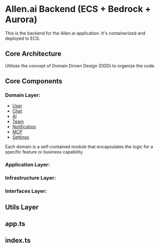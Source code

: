 # Allen.ai Backend (ECS + Bedrock + Aurora)

This is the backend for the Allen.ai application. It's containerized and deployed to ECS.

## Core Architecture

Utilizes the concept of Domain Driven Design (DDD) to organize the code.

## Core Components

### Domain Layer:
* [User](./src/domain/user/ReadMe.md)
* [Chat](./src/domain/chat/ReadMe.md)
* [AI](./src/domain/ai/ReadMe.md)
* [Team](./src/domain/team/ReadMe.md)
* [Notification](./src/domain/notification/ReadMe.md)
* [MCP](./src/domain/mcp/ReadMe.md)
* [Settings](./src/domain/settings/ReadMe.md)

Each domain is a self-contained module that encapsulates the logic for a specific feature or business capability.

### Application Layer:

### Infrastructure Layer:

### Interfaces Layer:

## Utils Layer

## app.ts

## index.ts